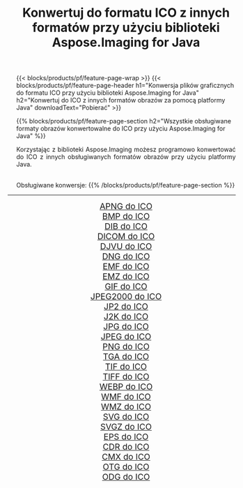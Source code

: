 ﻿---
title: Konwertuj do formatu ICO z innych formatów przy użyciu biblioteki Aspose.Imaging for Java 
weight: 3920
url: /pl/java/conversion/to/ico 
lang: pl
langdirlevel: 2
locales: zh-hans,ja,it,ru,de,es,fr,nl,id,lt,pl,pt,vi,tr,ko,zh-hant,ar,hi,th,sv,cs,uk,he
description: Za pomocą Aspose.Imaging możesz konwertować do ICO z innych formatów przy użyciu Javy
---

{{< blocks/products/pf/feature-page-wrap >}}
{{< blocks/products/pf/feature-page-header h1="Konwersja plików graficznych do formatu ICO przy użyciu biblioteki Aspose.Imaging for Java" h2="Konwertuj do ICO z innych formatów obrazów za pomocą platformy Java" downloadText="Pobierać" >}}


{{% blocks/products/pf/feature-page-section  h2="Wszystkie obsługiwane formaty obrazów konwertowalne do ICO przy użyciu Aspose.Imaging for Java" %}}
<p align=justify>Korzystając z biblioteki Aspose.Imaging możesz programowo konwertować do ICO z innych obsługiwanych formatów obrazów przy użyciu platformy Java.</p>
<br/>
Obsługiwane konwersje:
{{% /blocks/products/pf/feature-page-section %}}
<div class="container-fluid productfamilypage bg-gray">
    <div class="convertypes bg-gray agp-content section">
        <div class="container">
		<hr style="margin-left:-20px;"/>
		<div class="row other-converters" style="gap: 10px;font-size: 19px;text-align:center;">
		    <div class='col-md-2 other-converter remove-lp remove-rp'><a href="/imaging/pl/java/conversion/apng-to-ico" style="padding:15px;">APNG do ICO</a></div>
<div class='col-md-2 other-converter remove-lp remove-rp'><a href="/imaging/pl/java/conversion/bmp-to-ico" style="padding:15px;">BMP do ICO</a></div>
<div class='col-md-2 other-converter remove-lp remove-rp'><a href="/imaging/pl/java/conversion/dib-to-ico" style="padding:15px;">DIB do ICO</a></div>
<div class='col-md-2 other-converter remove-lp remove-rp'><a href="/imaging/pl/java/conversion/dicom-to-ico" style="padding:15px;">DICOM do ICO</a></div>
<div class='col-md-2 other-converter remove-lp remove-rp'><a href="/imaging/pl/java/conversion/djvu-to-ico" style="padding:15px;">DJVU do ICO</a></div>
<div class='col-md-2 other-converter remove-lp remove-rp'><a href="/imaging/pl/java/conversion/dng-to-ico" style="padding:15px;">DNG do ICO</a></div>
<div class='col-md-2 other-converter remove-lp remove-rp'><a href="/imaging/pl/java/conversion/emf-to-ico" style="padding:15px;">EMF do ICO</a></div>
<div class='col-md-2 other-converter remove-lp remove-rp'><a href="/imaging/pl/java/conversion/emz-to-ico" style="padding:15px;">EMZ do ICO</a></div>
<div class='col-md-2 other-converter remove-lp remove-rp'><a href="/imaging/pl/java/conversion/gif-to-ico" style="padding:15px;">GIF do ICO</a></div>
<div class='col-md-2 other-converter remove-lp remove-rp'><a href="/imaging/pl/java/conversion/jpeg2000-to-ico" style="padding:15px;">JPEG2000 do ICO</a></div>
<div class='col-md-2 other-converter remove-lp remove-rp'><a href="/imaging/pl/java/conversion/jp2-to-ico" style="padding:15px;">JP2 do ICO</a></div>
<div class='col-md-2 other-converter remove-lp remove-rp'><a href="/imaging/pl/java/conversion/j2k-to-ico" style="padding:15px;">J2K do ICO</a></div>
<div class='col-md-2 other-converter remove-lp remove-rp'><a href="/imaging/pl/java/conversion/jpg-to-ico" style="padding:15px;">JPG do ICO</a></div>
<div class='col-md-2 other-converter remove-lp remove-rp'><a href="/imaging/pl/java/conversion/jpeg-to-ico" style="padding:15px;">JPEG do ICO</a></div>
<div class='col-md-2 other-converter remove-lp remove-rp'><a href="/imaging/pl/java/conversion/png-to-ico" style="padding:15px;">PNG do ICO</a></div>
<div class='col-md-2 other-converter remove-lp remove-rp'><a href="/imaging/pl/java/conversion/tga-to-ico" style="padding:15px;">TGA do ICO</a></div>
<div class='col-md-2 other-converter remove-lp remove-rp'><a href="/imaging/pl/java/conversion/tif-to-ico" style="padding:15px;">TIF do ICO</a></div>
<div class='col-md-2 other-converter remove-lp remove-rp'><a href="/imaging/pl/java/conversion/tiff-to-ico" style="padding:15px;">TIFF do ICO</a></div>
<div class='col-md-2 other-converter remove-lp remove-rp'><a href="/imaging/pl/java/conversion/webp-to-ico" style="padding:15px;">WEBP do ICO</a></div>
<div class='col-md-2 other-converter remove-lp remove-rp'><a href="/imaging/pl/java/conversion/wmf-to-ico" style="padding:15px;">WMF do ICO</a></div>
<div class='col-md-2 other-converter remove-lp remove-rp'><a href="/imaging/pl/java/conversion/wmz-to-ico" style="padding:15px;">WMZ do ICO</a></div>
<div class='col-md-2 other-converter remove-lp remove-rp'><a href="/imaging/pl/java/conversion/svg-to-ico" style="padding:15px;">SVG do ICO</a></div>
<div class='col-md-2 other-converter remove-lp remove-rp'><a href="/imaging/pl/java/conversion/svgz-to-ico" style="padding:15px;">SVGZ do ICO</a></div>
<div class='col-md-2 other-converter remove-lp remove-rp'><a href="/imaging/pl/java/conversion/eps-to-ico" style="padding:15px;">EPS do ICO</a></div>
<div class='col-md-2 other-converter remove-lp remove-rp'><a href="/imaging/pl/java/conversion/cdr-to-ico" style="padding:15px;">CDR do ICO</a></div>
<div class='col-md-2 other-converter remove-lp remove-rp'><a href="/imaging/pl/java/conversion/cmx-to-ico" style="padding:15px;">CMX do ICO</a></div>
<div class='col-md-2 other-converter remove-lp remove-rp'><a href="/imaging/pl/java/conversion/otg-to-ico" style="padding:15px;">OTG do ICO</a></div>
<div class='col-md-2 other-converter remove-lp remove-rp'><a href="/imaging/pl/java/conversion/odg-to-ico" style="padding:15px;">ODG do ICO</a></div>
                </div>
        </div>
    </div>
</div>
<br/>

